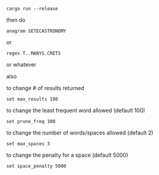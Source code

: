     cargo run --release


then do 

    anagram SETECASTRONOMY


or 

    regex T..MANYS.CRETS

or whatever

also 

to change # of results returned
    
    set max_results 100

to change the least frequent word allowed (default 100)

    set prune_freq 100

to change the number of words/spaces allowed (default 2)

    set max_spaces 3

to change the penalty for a space (default 5000)

    set space_penalty 5000

